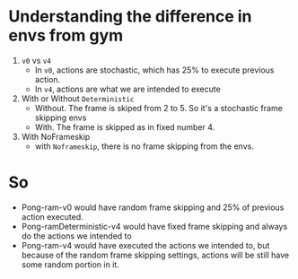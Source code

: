 # Understanding the difference in envs from gym
1. `v0` vs `v4`
    - In `v0`, actions are stochastic, which has 25% to execute 
    previous action.
    - In `v4`, actions are what we are intended to execute
1. With or Without `Deterministic`
    - Without. The frame is skiped from 2 to 5. So it's a 
    stochastic frame skipping envs
    - With. The frame is skipped as in fixed number 4.
1. With NoFrameskip
    - with `Noframeskip`, there is no frame skipping from the 
    envs.
# So
- Pong-ram-v0 would have random frame skipping and 25% of previous
action executed.
- Pong-ramDeterministic-v4 would have fixed frame skipping and
always do the actions we intended to
- Pong-ram-v4 would have executed the actions we intended to, but because
of the random frame skipping settings, actions will be still have some
random portion in it.